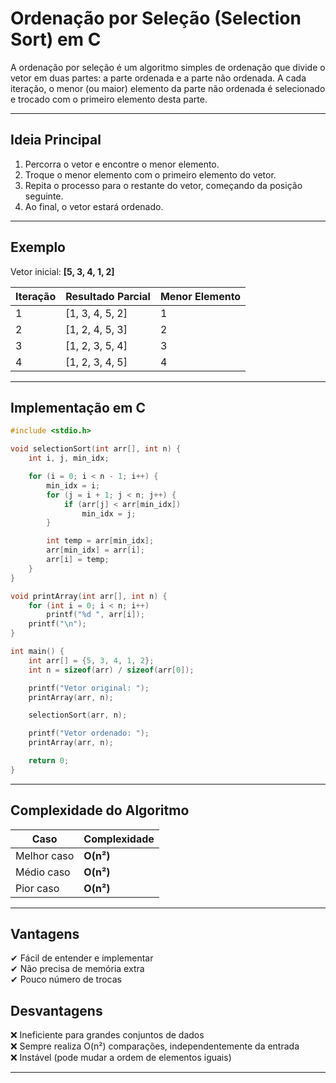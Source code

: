 # Ordenação por Seleção (Selection Sort) em C

A ordenação por seleção é um algoritmo simples de ordenação que divide o vetor em duas partes: a parte ordenada e a parte não ordenada. A cada iteração, o menor (ou maior) elemento da parte não ordenada é selecionado e trocado com o primeiro elemento desta parte.

---

##  Ideia Principal

1. Percorra o vetor e encontre o menor elemento.
2. Troque o menor elemento com o primeiro elemento do vetor.
3. Repita o processo para o restante do vetor, começando da posição seguinte.
4. Ao final, o vetor estará ordenado.

---

##  Exemplo

Vetor inicial: **[5, 3, 4, 1, 2]**

| Iteração | Resultado Parcial         | Menor Elemento |
|----------|-----------------------------|----------------|
| 1        | [1, 3, 4, 5, 2]             | 1              |
| 2        | [1, 2, 4, 5, 3]             | 2              |
| 3        | [1, 2, 3, 5, 4]             | 3              |
| 4        | [1, 2, 3, 4, 5]             | 4              |

---

##  Implementação em C

```c
#include <stdio.h>

void selectionSort(int arr[], int n) {
    int i, j, min_idx;

    for (i = 0; i < n - 1; i++) {
        min_idx = i;
        for (j = i + 1; j < n; j++) {
            if (arr[j] < arr[min_idx])
                min_idx = j;
        }

        int temp = arr[min_idx];
        arr[min_idx] = arr[i];
        arr[i] = temp;
    }
}

void printArray(int arr[], int n) {
    for (int i = 0; i < n; i++)
        printf("%d ", arr[i]);
    printf("\n");
}

int main() {
    int arr[] = {5, 3, 4, 1, 2};
    int n = sizeof(arr) / sizeof(arr[0]);

    printf("Vetor original: ");
    printArray(arr, n);

    selectionSort(arr, n);

    printf("Vetor ordenado: ");
    printArray(arr, n);

    return 0;
}
```

---

##  Complexidade do Algoritmo

| Caso        | Complexidade |
|-------------|--------------|
| Melhor caso | **O(n²)** |
| Médio caso  | **O(n²)** |
| Pior caso   | **O(n²)** |

---

##  Vantagens
✔ Fácil de entender e implementar  
✔ Não precisa de memória extra  
✔ Pouco número de trocas

##  Desvantagens
❌ Ineficiente para grandes conjuntos de dados  
❌ Sempre realiza O(n²) comparações, independentemente da entrada  
❌ Instável (pode mudar a ordem de elementos iguais)

---
